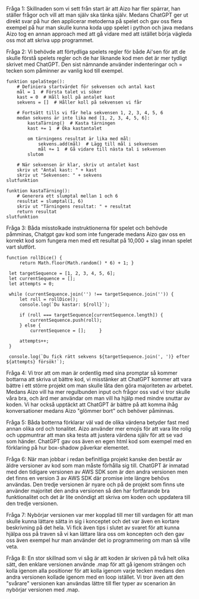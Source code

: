 Fråga 1: Skillnaden som vi sett från start är att Aizo har fler spärrar, han ställer frågor och vill att man själv ska tänka själv. Medans ChatGPT ger ut direkt svar på hur den applicerar metoderna på spelet och gav oss flera exempel på hur man skulle kunna koda upp spelet i python och java medans Aizo tog en annan approach med att gå vidare med att istället börja vägleda oss mot att skriva upp programmet.

Fråga 2: Vi behövde att förtydliga spelets regler för både Ai'sen för att de skulle förstå spelets regler och de har liknande kod men det är mer tydligt skrivet med ChatGPT. Den sist nämnande använder indenteringar och = tecken som påminner av vanlig kod till exempel.

```
funktion spelaStege():
    # Definiera startvärdet för sekvensen och antal kast
    mål = 1  # Första talet vi söker
    kast = 0  # Håll koll på antalet kast
    sekvens = []  # Håller koll på sekvensen vi får

    # Fortsätt tills vi får hela sekvensen 1, 2, 3, 4, 5, 6
    medan sekvens är inte lika med [1, 2, 3, 4, 5, 6]:
        kastaTärning()  # Kasta tärningen
        kast += 1  # Öka kastantalet

        om tärningens resultat är lika med mål:
            sekvens.add(mål)  # Lägg till mål i sekvensen
            mål += 1  # Gå vidare till nästa tal i sekvensen
        slutom

    # När sekvensen är klar, skriv ut antalet kast
    skriv ut "Antal kast: " + kast
    skriv ut "Sekvensen: " + sekvens
slutfunktion

funktion kastaTärning():
    # Generera ett slumptal mellan 1 och 6
    resultat = slumptal(1, 6)
    skriv ut "Tärningens resultat: " + resultat
    return resultat
slutfunktion
```

Fråga 3: Båda misstolkade instruktionerna för spelet och behövde påmminas, Chatgpt gav kod som inte fungerade medans Aizo gav oss en korrekt kod som fungera men med ett resultat på 10,000 + slag innan spelet vart slutfört.

```
function rollDice() {
     return Math.floor(Math.random() * 6) + 1; }

 let targetSequence = [1, 2, 3, 4, 5, 6];
 let currentSequence = [];
 let attempts = 0;

 while (currentSequence.join('') !== targetSequence.join('')) {
     let roll = rollDice();
     console.log(`Du kastar: ${roll}`);
    
     if (roll === targetSequence[currentSequence.length]) {
         currentSequence.push(roll);
     } else {
         currentSequence = [];     }
    
     attempts++;
 }

 console.log(`Du fick rätt sekvens ${targetSequence.join(', ')} efter ${attempts} försök!`);
```

Fråga 4: Vi tror att om man är ordentlig med sina promptar så kommer bottarna att skriva ut bättre kod, vi misstänker att ChatGPT kommer att vara bättre i ett större projekt om man skulle låta den göra majoriteten av arbetet. Medans Aizo vill ha mer regulbunden input och frågor oss vad vi tror skulle våra bra, och ärd mer användar om man vill ha hjälp med mindre snuttar av koden.
Vi har också upptäckt att ChatGPT är bättre på att komma ihåg konversationer medans Aizo "glömmer bort" och behöver påminnas.

Fråga 5: Båda botterna förklarar väl vad de olika värdena betyder fast med annan olika ord och tonalitet. Aizo använder mer emojis för att vara lite rolig och uppmuntrar att man ska testa att justera värdena själv för att se vad som händer. ChatGPT gav oss även en egen html kod som exempel med en förklaring på hur box-shadow påverkar elementet.

Fråga 6:
När man jobbar i redan befinitliga projekt kanske den består av äldre versioner av kod som man måste förhålla sig till. ChatGPT är inmatad med den tidigare versionen av AWS SDK som är den andra versionen men det finns en version 3 av AWS SDK där promise inte längre behövs användas. Den tredje versionen är nyare och på de projekt som finns ute använder majoritet den andra versionen så den har fortfarande bra funktionalitet och det är lite onöndigt att skriva om koden och uppdatera till den tredje versionen.

Fråga 7:
Nybörjar versionen var mer kopplad till mer till vardagen för att man skulle kunna lättare sätta in sig i konceptet och det var även en kortare beskrivning på det hela. Vi fick även tips i slutet av svaret för att kunna hjälpa oss på traven så vi kan lättare lära oss om koncepten och den gav oss även exempel hur man använder det io programmering om man så ville veta.

Fråga 8:
En stor skillnad som vi såg är att koden är skriven på två helt olika sätt, den enklare versionen använde .map för att gå igenom strängen och kolla igenom alla positioner för att kolla igenom varje tecken medans den andra versionen kollade igenom med en loop istället. Vi tror även att den "svårare" versionen kan användas lättre till fler typer av scenarion än nybörjar versionen med .map.
